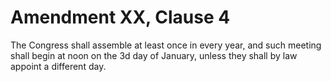 # Amendment XX, Clause 4

The Congress shall assemble at least once in every year, and such meeting
shall begin at noon on the 3d day of January, unless they shall by law
appoint a different day.
